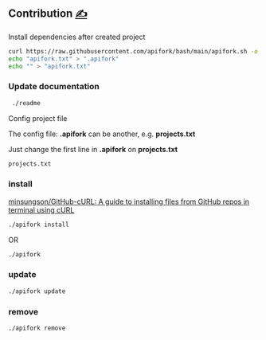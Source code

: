 
## Contribution [<span style='font-size:20px;'>&#x270D;</span>](https://github.com/inframonit/bash/edit/main/DOCS/CONTRIBUTION.md)


Install dependencies after created project
```bash
curl https://raw.githubusercontent.com/apifork/bash/main/apifork.sh -o apifork
echo "apifork.txt" > ".apifork"
echo "" > "apifork.txt"
```

### Update documentation

```bash
 ./readme
```

Config project file

The config file: **.apifork** can be another, e.g. **projects.txt**

Just change the first line in  **.apifork** on **projects.txt**
```bash
projects.txt
```


### install

[minsungson/GitHub-cURL: A guide to installing files from GitHub repos in terminal using cURL](https://github.com/minsungson/GitHub-cURL)

```bash
./apifork install
```
OR

```bash
./apifork
```

### update

```bash
./apifork update
```


### remove

```bash
./apifork remove
```
